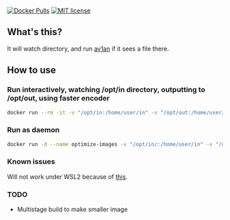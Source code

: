[![Docker Pulls](https://img.shields.io/docker/pulls/varnav/av1an-dirwatch.svg)](https://hub.docker.com/r/varnav/av1an-dirwatch) [![MIT license](https://img.shields.io/badge/License-MIT-blue.svg)](https://opensource.org/licenses/MIT/)

## What's this?

It will watch directory, and run [av1an](https://github.com/master-of-zen/Av1an) if it sees a file there.

## How to use

### Run interactively, watching /opt/in directory, outputting to /opt/out, using faster encoder

```sh
docker run --rm -it -v "/opt/in:/home/user/in" -v "/opt/out:/home/user/out" varnav/av1an-dirwatch -enc svt_av1 -v "-enc-mode 3" -a "-c:a libopus -b:a 96k"
```

### Run as daemon

```sh
docker run -d --name optimize-images -v "/opt/in/:/home/user/in" -v "/opt/out/:/home/user/out" --restart on-failure:10 --network none --security-opt no-new-privileges varnav/av1an-dirwatch
```

### Known issues

Will not work under WSL2 because of [this](https://github.com/microsoft/WSL/issues/4739).

### TODO

* Multistage build to make smaller image

